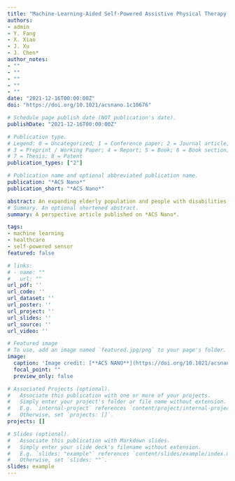 ```yaml
---
title: "Machine-Learning-Aided Self-Powered Assistive Physical Therapy Devices"
authors:
- admin
- Y. Fang
- X. Xiao
- J. Xu
- J. Chen*
author_notes:
- ""
- ""
- ""
- ""
- ""
date: "2021-12-16T00:00:00Z"
doi: "https://doi.org/10.1021/acsnano.1c10676"

# Schedule page publish date (NOT publication's date).
publishDate: "2021-12-16T00:00:00Z"

# Publication type.
# Legend: 0 = Uncategorized; 1 = Conference paper; 2 = Journal article;
# 3 = Preprint / Working Paper; 4 = Report; 5 = Book; 6 = Book section;
# 7 = Thesis; 8 = Patent
publication_types: ["2"]

# Publication name and optional abbreviated publication name.
publication: "*ACS Nano*"
publication_short: "*ACS Nano*"

abstract: An expanding elderly population and people with disabilities pose considerable challenges to the current healthcare system. As a practical technology that integrates systems and services, assistive physical therapy devices are essential to maintain or to improve an individual’s functioning and independence, thus promoting their well-being. Given technological advancements, core components of self-powered sensors and optimized machine-learning algorithms will play innovative roles in providing assistive services for unmet global needs. In this Perspective, we provide an overview of the latest developments in machine-learning-aided assistive physical therapy devices based on emerging self-powered sensing systems and a discussion of the challenges and opportunities in this field.
# Summary. An optional shortened abstract.
summary: A perspective article published on *ACS Nano*.

tags:
- machine learning
- healthcare
- self-powered sensor
featured: false

# links:
# - name: ""
#   url: ""
url_pdf: ''
url_code: ''
url_dataset: ''
url_poster: ''
url_project: ''
url_slides: ''
url_source: ''
url_video: ''

# Featured image
# To use, add an image named `featured.jpg/png` to your page's folder. 
image:
  caption: 'Image credit: [**ACS NANO**](https://doi.org/10.1021/acsnano.8b08480)'
  focal_point: ""
  preview_only: false

# Associated Projects (optional).
#   Associate this publication with one or more of your projects.
#   Simply enter your project's folder or file name without extension.
#   E.g. `internal-project` references `content/project/internal-project/index.md`.
#   Otherwise, set `projects: []`.
projects: []

# Slides (optional).
#   Associate this publication with Markdown slides.
#   Simply enter your slide deck's filename without extension.
#   E.g. `slides: "example"` references `content/slides/example/index.md`.
#   Otherwise, set `slides: ""`.
slides: example
---
```



